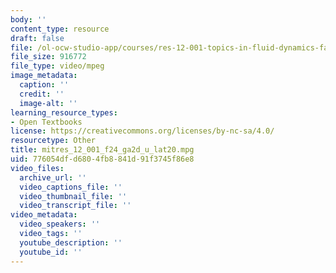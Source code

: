 ```yaml
---
body: ''
content_type: resource
draft: false
file: /ol-ocw-studio-app/courses/res-12-001-topics-in-fluid-dynamics-fall-2024/mitres_12_001_f24_ga2d_u_lat20.mpg
file_size: 916772
file_type: video/mpeg
image_metadata:
  caption: ''
  credit: ''
  image-alt: ''
learning_resource_types:
- Open Textbooks
license: https://creativecommons.org/licenses/by-nc-sa/4.0/
resourcetype: Other
title: mitres_12_001_f24_ga2d_u_lat20.mpg
uid: 776054df-d680-4fb8-841d-91f3745f86e8
video_files:
  archive_url: ''
  video_captions_file: ''
  video_thumbnail_file: ''
  video_transcript_file: ''
video_metadata:
  video_speakers: ''
  video_tags: ''
  youtube_description: ''
  youtube_id: ''
---
```

